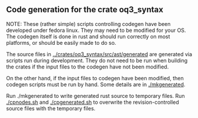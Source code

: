 ## Code generation for the crate oq3_syntax

NOTE: These (rather simple) scripts controlling codegen have been developed under fedora linux. They may need
to be modified for your OS. The codegen itself is done in rust and should run correctly on most
platforms, or should be easily made to do so.

The source files in [../crates/oq3_syntax/src/ast/generated](../crates/oq3_syntax/src/ast/generated) are generated via scripts
run during development. They do not need to be run when building the crates if the input
files to the codegen have not been modified.

On the other hand, if the input files to codegen have been modified, then codegen scripts
must be run by hand. Some details are in [./mkgenerated](./mkgenerated).

Run ./mkgenerated to write generated rust source to temporary files.
Run [./cpnodes.sh](./cpnodes.sh) and [./cpgenerated.sh](./cpgenerated.sh) to overwrite the revision-controlled source
files with the temporary files.

